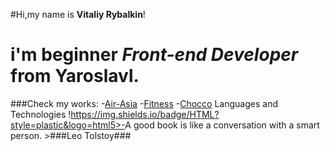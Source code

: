 #Hi,my name is **Vitaliy Rybalkin**!
# i'm beginner *Front-end Developer* from Yaroslavl.
###Check my works:
    -[Air-Asia](https://virybalkin.github.io/Air-Asia/Air-Asia/welcome.html)
    -[Fitness](https://virybalkin.github.io/Fitness_Ls/Fitness_Ls/welcome.html)
    -[Chocco](https://virybalkin.github.io/Chocco/)
Languages and Technologies
!https://img.shields.io/badge/HTML?style=plastic&logo=html5>-<Red
    >A good book is like a conversation with a smart person.
    >###Leo Tolstoy###
